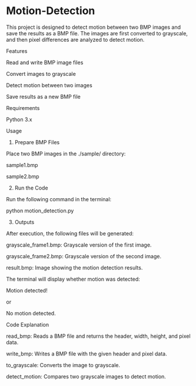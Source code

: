 # Motion-Detection
This project is designed to detect motion between two BMP images and save the results as a BMP file. The images are first converted to grayscale, and then pixel differences are analyzed to detect motion.

Features

Read and write BMP image files

Convert images to grayscale

Detect motion between two images

Save results as a new BMP file

Requirements

Python 3.x

Usage

1. Prepare BMP Files

Place two BMP images in the ./sample/ directory:

sample1.bmp

sample2.bmp

2. Run the Code

Run the following command in the terminal:

python motion_detection.py

3. Outputs

After execution, the following files will be generated:

grayscale_frame1.bmp: Grayscale version of the first image.

grayscale_frame2.bmp: Grayscale version of the second image.

result.bmp: Image showing the motion detection results.

The terminal will display whether motion was detected:

Motion detected!

or

No motion detected.

Code Explanation

read_bmp: Reads a BMP file and returns the header, width, height, and pixel data.

write_bmp: Writes a BMP file with the given header and pixel data.

to_grayscale: Converts the image to grayscale.

detect_motion: Compares two grayscale images to detect motion.



